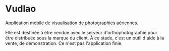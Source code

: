 Vudlao
========
Application mobile de visualisation de photographies aériennes.

Elle est destinée à être vendue avec le serveur d'orthophotographie pour être distribuée sous la marque du client.
À ce stade, c'est un outil d'aide à la vente, de démonstration.
Ce n'est pas l'application finie.
